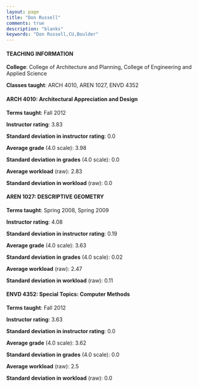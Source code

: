 ```yaml
---
layout: page
title: "Don Russell" 
comments: true
description: "blanks"
keywords: "Don Russell,CU,Boulder"
---
```

<head>
<script src="https://ajax.googleapis.com/ajax/libs/jquery/2.1.3/jquery.min.js"></script>
<script src="https://dl.dropboxusercontent.com/s/pc42nxpaw1ea4o9/highcharts.js?dl=0"></script>
<!-- <script src="../assets/js/highcharts.js"></script> -->
<style type="text/css">@font-face {
	font-family: "Bebas Neue";
	src: url(https://www.filehosting.org/file/details/544349/BebasNeue Regular.otf) format("opentype");
	}
	h1.Bebas { 
		font-family: "Bebas Neue", Verdana, Tahoma;
	}
</style>
</head>
	   
#### TEACHING INFORMATION

**College**: College of Architecture and Planning, College of Engineering and Applied Science

**Classes taught**: ARCH 4010, AREN 1027, ENVD 4352

#### ARCH 4010: Architectural Appreciation and Design

**Terms taught**: Fall 2012

**Instructor rating**: 3.83

**Standard deviation in instructor rating**: 0.0

**Average grade** (4.0 scale): 3.98

**Standard deviation in grades** (4.0 scale): 0.0

**Average workload** (raw): 2.83

**Standard deviation in workload** (raw): 0.0

#### AREN 1027: DESCRIPTIVE GEOMETRY

**Terms taught**: Spring 2008, Spring 2009

**Instructor rating**: 4.08

**Standard deviation in instructor rating**: 0.19

**Average grade** (4.0 scale): 3.63

**Standard deviation in grades** (4.0 scale): 0.02

**Average workload** (raw): 2.47

**Standard deviation in workload** (raw): 0.11

#### ENVD 4352: Special Topics: Computer Methods

**Terms taught**: Fall 2012

**Instructor rating**: 3.63

**Standard deviation in instructor rating**: 0.0

**Average grade** (4.0 scale): 3.62

**Standard deviation in grades** (4.0 scale): 0.0

**Average workload** (raw): 2.5

**Standard deviation in workload** (raw): 0.0


